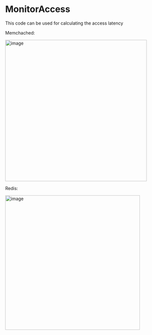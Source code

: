 # MonitorAccess
<p>This code can be used for calculating the access latency</p>
<p>Memchached: </p>
<img width="451" alt="image" src="https://github.com/JhengLu/MonitorAccess/assets/77672985/144f0686-b181-40ec-a394-ae8df2916ad4">
<p>Redis: </p>
<img width="429" alt="image" src="https://github.com/JhengLu/MonitorAccess/assets/77672985/b143bc3b-45b0-487f-9874-113ebc14ed2d">


